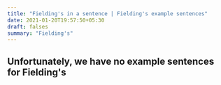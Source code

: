 ```yaml
---
title: "Fielding's in a sentence | Fielding's example sentences"
date: 2021-01-20T19:57:50+05:30
draft: falses
summary: "Fielding's"
---
```

## Unfortunately, we have no example sentences for Fielding's                 
